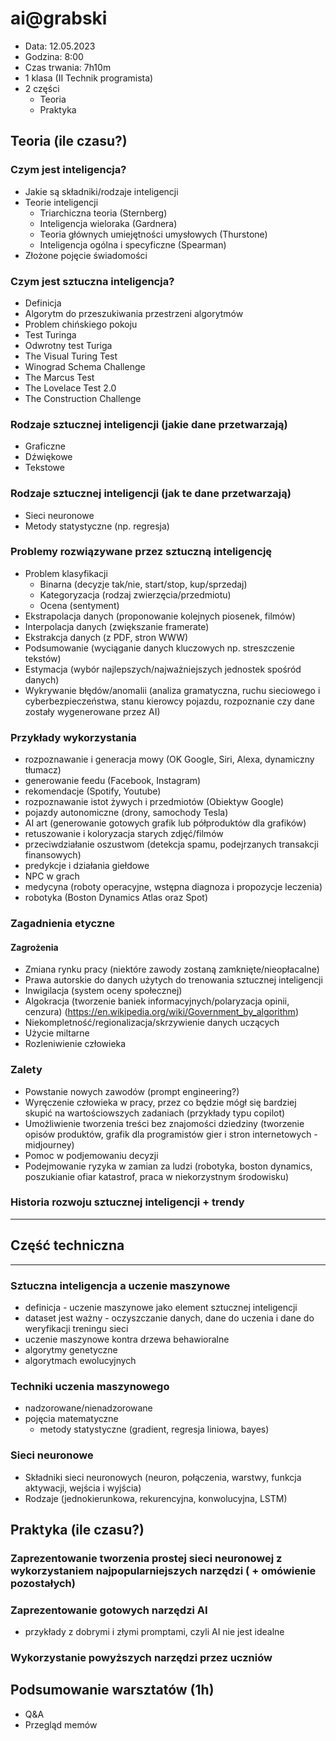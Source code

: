 
# ai@grabski
 - Data: 12.05.2023
 - Godzina: 8:00
 - Czas trwania: 7h10m
 - 1 klasa (II Technik programista)
 - 2 części
    - Teoria
    - Praktyka

## Teoria (ile czasu?)
### Czym jest inteligencja?
 - Jakie są składniki/rodzaje inteligencji
 - Teorie inteligencji
	 - Triarchiczna teoria (Sternberg)
	 - Inteligencja wieloraka (Gardnera)
	 - Teoria głównych umiejętności umysłowych (Thurstone)
	 - Inteligencja ogólna i specyficzne (Spearman)
 - Złożone pojęcie świadomości
### Czym jest sztuczna inteligencja?
 - Definicja
 - Algorytm do przeszukiwania przestrzeni algorytmów
 - Problem chińskiego pokoju
 - Test Turinga
 - Odwrotny test Turiga
 - The Visual Turing Test
 - Winograd Schema Challenge
 - The Marcus Test
 - The Lovelace Test 2.0
 - The Construction Challenge
### Rodzaje sztucznej inteligencji (jakie dane przetwarzają)
 - Graficzne
 - Dźwiękowe
 - Tekstowe
### Rodzaje sztucznej inteligencji (jak te dane przetwarzają)
- Sieci neuronowe
- Metody statystyczne (np. regresja)
### Problemy rozwiązywane przez sztuczną inteligencję
- Problem klasyfikacji
	- Binarna (decyzje tak/nie, start/stop, kup/sprzedaj)
	- Kategoryzacja (rodzaj zwierzęcia/przedmiotu)
	- Ocena (sentyment)
- Ekstrapolacja danych (proponowanie kolejnych piosenek, filmów)
- Interpolacja danych (zwiększanie framerate)
- Ekstrakcja danych (z PDF, stron WWW)
- Podsumowanie (wyciąganie danych kluczowych np. streszczenie tekstów)
- Estymacja (wybór najlepszych/najważniejszych jednostek spośród danych)
- Wykrywanie błędów/anomalii (analiza gramatyczna, ruchu sieciowego i cyberbezpieczeństwa, stanu kierowcy pojazdu, rozpoznanie czy dane zostały wygenerowane przez AI)
### Przykłady wykorzystania
- rozpoznawanie i generacja mowy (OK Google, Siri, Alexa, dynamiczny tłumacz)
- generowanie feedu (Facebook, Instagram)
- rekomendacje (Spotify, Youtube)
- rozpoznawanie istot żywych i przedmiotów (Obiektyw Google)
- pojazdy autonomiczne (drony, samochody Tesla)
- AI art (generowanie gotowych grafik lub półproduktów dla grafików)
- retuszowanie i koloryzacja starych zdjęć/filmów
- przeciwdziałanie oszustwom (detekcja spamu, podejrzanych transakcji finansowych)
- predykcje i działania giełdowe
- NPC w grach
- medycyna (roboty operacyjne, wstępna diagnoza i propozycje leczenia)
- robotyka (Boston Dynamics Atlas oraz Spot)
### Zagadnienia etyczne 
#### Zagrożenia
- Zmiana rynku pracy (niektóre zawody zostaną zamknięte/nieopłacalne)
- Prawa autorskie do danych użytych do trenowania sztucznej inteligencji
- Inwigilacja (system oceny społecznej)
- Algokracja (tworzenie baniek informacyjnych/polaryzacja opinii, cenzura) (https://en.wikipedia.org/wiki/Government_by_algorithm)
- Niekompletność/regionalizacja/skrzywienie danych uczących
- Użycie miltarne
- Rozleniwienie człowieka
### Zalety
- Powstanie nowych zawodów (prompt engineering?)
- Wyręczenie człowieka w pracy, przez co będzie mógł się bardziej skupić na wartościowszych zadaniach (przykłady typu copilot)
- Umożliwienie tworzenia treści bez znajomości dziedziny (tworzenie opisów produktów, grafik dla programistów gier i stron internetowych - midjourney)
- Pomoc w podjemowaniu decyzji
- Podejmowanie ryzyka w zamian za ludzi (robotyka, boston dynamics, poszukianie ofiar katastrof, praca w niekorzystnym środowisku)
### Historia rozwoju sztucznej inteligencji + trendy
---
## Część techniczna 
---
### Sztuczna inteligencja a uczenie maszynowe
- definicja - uczenie maszynowe jako element sztucznej inteligencji
- dataset jest ważny - oczyszczanie danych, dane do uczenia i dane do weryfikacji treningu sieci
- uczenie maszynowe kontra drzewa behawioralne
- algorytmy genetyczne
- algorytmach ewolucyjnych
### Techniki uczenia maszynowego
- nadzorowane/nienadzorowane 
- pojęcia matematyczne
	- metody statystyczne (gradient, regresja liniowa, bayes)
### Sieci neuronowe
- Składniki sieci neuronowych (neuron, połączenia, warstwy, funkcja aktywacji, wejścia i wyjścia)
- Rodzaje (jednokierunkowa, rekurencyjna, konwolucyjna, LSTM)
## Praktyka (ile czasu?)
### Zaprezentowanie tworzenia prostej sieci neuronowej z wykorzystaniem najpopularniejszych narzędzi ( + omówienie pozostałych)
### Zaprezentowanie gotowych narzędzi AI
- przykłady z dobrymi i złymi promptami, czyli AI nie jest idealne

### Wykorzystanie powyższych narzędzi przez uczniów
## Podsumowanie warsztatów (1h)
 - Q&A
 - Przegląd memów
